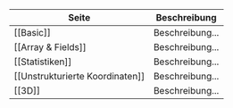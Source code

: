 | Seite | Beschreibung |
| ----------- | ----------- |
| [[Basic]] | Beschreibung... |
| [[Array & Fields]] | Beschreibung... |
| [[Statistiken]] | Beschreibung... |
| [[Unstrukturierte Koordinaten]] | Beschreibung... |
| [[3D]] | Beschreibung... |